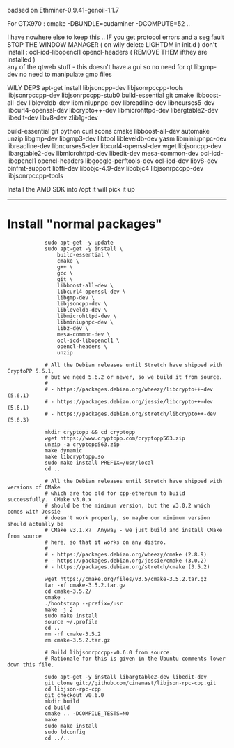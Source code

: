 badsed on Ethminer-0.9.41-genoil-1.1.7

For GTX970 : 
cmake -DBUNDLE=cudaminer -DCOMPUTE=52 .. 

I have nowhere else to keep this .. 
IF you get protocol errors and a seg fault STOP THE WINDOW MANAGER ( on wily delete LIGHTDM in init.d ) 
don't install : 
 ocl-icd-libopencl1 opencl-headers ( REMOVE THEM ifthey are installed )  
 any of the qtweb stuff - this doesn't have a gui so no need for qt
 libgmp-dev no need to manipulate gmp files
 

WILY DEPS
apt-get install libjsoncpp-dev libjsonrpccpp-tools  libjsonrpccpp-dev libjsonrpccpp-stub0 build-essential git cmake libboost-all-dev  libleveldb-dev libminiupnpc-dev libreadline-dev libncurses5-dev libcurl4-openssl-dev libcrypto++-dev libmicrohttpd-dev libargtable2-dev libedit-dev libv8-dev zlib1g-dev

build-essential git python curl scons cmake libboost-all-dev automake unzip libgmp-dev libgmp3-dev libtool libleveldb-dev yasm libminiupnpc-dev libreadline-dev libncurses5-dev libcurl4-openssl-dev wget libjsoncpp-dev libargtable2-dev libmicrohttpd-dev libedit-dev mesa-common-dev ocl-icd-libopencl1 opencl-headers libgoogle-perftools-dev ocl-icd-dev libv8-dev binfmt-support libffi-dev libobjc-4.9-dev libobjc4 libjsonrpccpp-dev libjsonrpccpp-tools

Install the AMD SDK into /opt it will pick it up 

-------------
# Install "normal packages"
                sudo apt-get -y update
                sudo apt-get -y install \
                    build-essential \
                    cmake \
                    g++ \
                    gcc \
                    git \
                    libboost-all-dev \
                    libcurl4-openssl-dev \
                    libgmp-dev \
                    libjsoncpp-dev \
                    libleveldb-dev \
                    libmicrohttpd-dev \
                    libminiupnpc-dev \
                    libz-dev \
                    mesa-common-dev \
                    ocl-icd-libopencl1 \
                    opencl-headers \
                    unzip

                # All the Debian releases until Stretch have shipped with CryptoPP 5.6.1,
                # but we need 5.6.2 or newer, so we build it from source.
                #
                # - https://packages.debian.org/wheezy/libcrypto++-dev (5.6.1)
                # - https://packages.debian.org/jessie/libcrypto++-dev (5.6.1)
                # - https://packages.debian.org/stretch/libcrypto++-dev (5.6.3)

                mkdir cryptopp && cd cryptopp
                wget https://www.cryptopp.com/cryptopp563.zip
                unzip -a cryptopp563.zip
                make dynamic
                make libcryptopp.so
                sudo make install PREFIX=/usr/local
                cd ..

                # All the Debian releases until Stretch have shipped with versions of CMake
                # which are too old for cpp-ethereum to build successfully.  CMake v3.0.x
                # should be the minimum version, but the v3.0.2 which comes with Jessie
                # doesn't work properly, so maybe our minimum version should actually be
                # CMake v3.1.x?  Anyway - we just build and install CMake from source
                # here, so that it works on any distro.
                #
                # - https://packages.debian.org/wheezy/cmake (2.8.9)
                # - https://packages.debian.org/jessie/cmake (3.0.2)
                # - https://packages.debian.org/stretch/cmake (3.5.2)

                wget https://cmake.org/files/v3.5/cmake-3.5.2.tar.gz
                tar -xf cmake-3.5.2.tar.gz
                cd cmake-3.5.2/
                cmake .
                ./bootstrap --prefix=/usr
                make -j 2
                sudo make install
                source ~/.profile
                cd ..
                rm -rf cmake-3.5.2
                rm cmake-3.5.2.tar.gz

                # Build libjsonrpccpp-v0.6.0 from source.
                # Rationale for this is given in the Ubuntu comments lower down this file.

                sudo apt-get -y install libargtable2-dev libedit-dev
                git clone git://github.com/cinemast/libjson-rpc-cpp.git
                cd libjson-rpc-cpp
                git checkout v0.6.0
                mkdir build
                cd build
                cmake .. -DCOMPILE_TESTS=NO
                make
                sudo make install
                sudo ldconfig
                cd ../..
                
                
